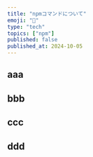 ```yaml
---
title: "npmコマンドについて"
emoji: "🚀"
type: "tech"
topics: ["npm"]
published: false
published_at: 2024-10-05
---
```


## aaa

## bbb

## ccc

## ddd

